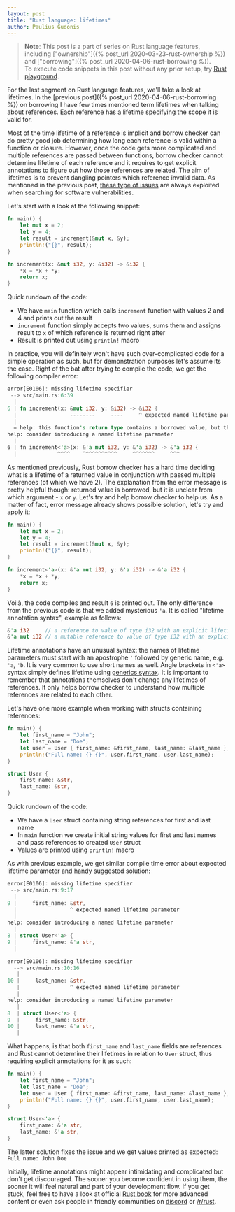 ```yaml
---
layout: post
title: "Rust language: lifetimes"
author: Paulius Gudonis
---
```


> **Note**: This post is a part of series on Rust language features, including ["ownership"]({% post_url 2020-03-23-rust-ownership %}) and ["borrowing"]({% post_url 2020-04-06-rust-borrowing %}).  
> To execute code snippets in this post without any prior setup, try [Rust playground](https://play.rust-lang.org).

For the last segment on Rust language features, we'll take a look at lifetimes. In the [previous post]({% post_url 2020-04-06-rust-borrowing %}) on borrowing I have few times mentioned term lifetimes when talking about references. Each reference has a lifetime specifying the scope it is valid for.

Most of the time lifetime of a reference is implicit and borrow checker can do pretty good job determining how long each reference is valid within a function or closure. However, once the code gets more complicated and multiple references are passed between functions, borrow checker cannot determine lifetime of each reference and it requires to get explicit annotations to figure out how those references are related. The aim of lifetimes is to prevent dangling pointers which reference invalid data. As mentioned in the previous post, [these type of issues](https://www.zdnet.com/article/microsoft-70-percent-of-all-security-bugs-are-memory-safety-issues/) are always exploited when searching for software vulnerabilities.

Let's start with a look at the following snippet:

```rust
fn main() {
    let mut x = 2;
    let y = 4;
    let result = increment(&mut x, &y);
    println!("{}", result);
}

fn increment(x: &mut i32, y: &i32) -> &i32 {
    *x = *x + *y;
    return x;
}
```

Quick rundown of the code: 
* We have `main` function which calls `increment` function with values 2 and 4 and prints out the result
* `increment` function simply accepts two values, sums them and assigns result to `x` of which reference is returned right after
* Result is printed out using `println!` macro

In practice, you will definitely won't have such over-complicated code for a simple operation as such, but for demonstration purposes let's assume its the case.
Right of the bat after trying to compile the code, we get the following compiler error:

```rust
error[E0106]: missing lifetime specifier
 --> src/main.rs:6:39
  |
6 | fn increment(x: &mut i32, y: &i32) -> &i32 {
  |                 --------     ----     ^ expected named lifetime parameter
  |
  = help: this function's return type contains a borrowed value, but the signature does not say whether it is borrowed from `x` or `y`
help: consider introducing a named lifetime parameter
  |
6 | fn increment<'a>(x: &'a mut i32, y: &'a i32) -> &'a i32 {
  |             ^^^^    ^^^^^^^^^^^     ^^^^^^^     ^^^
```

As mentioned previously, Rust borrow checker has a hard time deciding what is a lifetime of a returned value in conjunction with passed multiple references (of which we have 2). The explanation from the error message is pretty helpful though: returned value is borrowed, but it is unclear from which argument - `x` or `y`. Let's try and help borrow checker to help us. As a matter of fact, error message already shows possible solution, let's try and apply it:

```rust
fn main() {
    let mut x = 2;
    let y = 4;
    let result = increment(&mut x, &y);
    println!("{}", result);
}

fn increment<'a>(x: &'a mut i32, y: &'a i32) -> &'a i32 {
    *x = *x + *y;
    return x;
}
```

Voilà, the code compiles and result `6` is printed out. The only difference from the previous code is that we added mysterious `'a`. It is called "lifetime annotation syntax", example as follows:

```rust
&'a i32     // a reference to value of type i32 with an explicit lifetime
&'a mut i32 // a mutable reference to value of type i32 with an explicit lifetime
```

Lifetime annotations have an unusual syntax: the names of lifetime parameters must start with an apostrophe `'` followed by generic name, e.g. `'a`, `'b`. It is very common to use short names as well.
Angle brackets in `<'a>` syntax simply defines lifetime using [generics syntax](https://doc.rust-lang.org/book/ch10-01-syntax.html#in-function-definitions). It is important to remember that annotations themselves don't change any lifetimes of references. It only helps borrow checker to understand how multiple references are related to each other.

Let's have one more example when working with structs containing references:

```rust
fn main() {
    let first_name = "John";
    let last_name = "Doe";
    let user = User { first_name: &first_name, last_name: &last_name };
    println!("Full name: {} {}", user.first_name, user.last_name);
}

struct User {
    first_name: &str,
    last_name: &str,
}
```

Quick rundown of the code:
* We have a `User` struct containing string references for first and last name
* In `main` function we create initial string values for first and last names and pass references to created `User` struct
* Values are printed using `println!` macro

As with previous example, we get similar compile time error about expected lifetime parameter and handy suggested solution:

```rust
error[E0106]: missing lifetime specifier
 --> src/main.rs:9:17
  |
9 |     first_name: &str,
  |                 ^ expected named lifetime parameter
  |
help: consider introducing a named lifetime parameter
  |
8 | struct User<'a> {
9 |     first_name: &'a str,
  |

error[E0106]: missing lifetime specifier
  --> src/main.rs:10:16
   |
10 |     last_name: &str,
   |                ^ expected named lifetime parameter
   |
help: consider introducing a named lifetime parameter
   |
8  | struct User<'a> {
9  |     first_name: &str,
10 |     last_name: &'a str,
   |
```

What happens, is that both `first_name` and `last_name` fields are references and Rust cannot determine their lifetimes in relation to `User` struct, thus requiring explicit annotations for it as such:

```rust
fn main() {
    let first_name = "John";
    let last_name = "Doe";
    let user = User { first_name: &first_name, last_name: &last_name };
    println!("Full name: {} {}", user.first_name, user.last_name);
}

struct User<'a> {
    first_name: &'a str,
    last_name: &'a str,
}
```

The latter solution fixes the issue and we get values printed as expected: `Full name: John Doe`

Initially, lifetime annotations might appear intimidating and complicated but don't get discouraged. The sooner you become confident in using them, the sooner it will feel natural and part of your development flow. If you get stuck, feel free to have a look at official [Rust book](https://doc.rust-lang.org/book/) for more advanced content or even ask people in friendly communities on [discord](https://discord.com/invite/rust-lang) or [/r/rust](https://www.reddit.com/r/rust/).